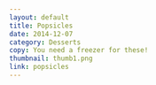 ```yaml
---
layout: default
title: Popsicles
date: 2014-12-07
category: Desserts
copy: You need a freezer for these!
thumbnail: thumb1.png
link: popsicles
---
```

